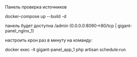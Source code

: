 Панель проверка источников

docker-compose up --build -d

панель будет доступна /admin (0.0.0.0:8090->80/tcp | gigant-panel_nginx_1)

настроить крон раз в минуту на команду:

docker exec -it gigant-panel_app_1 php artisan schedule:run
